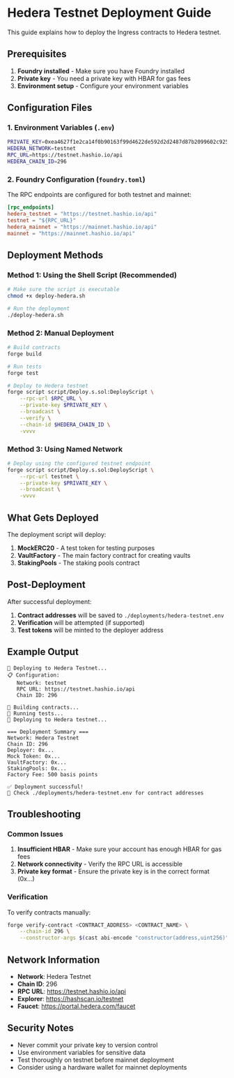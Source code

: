 # Hedera Testnet Deployment Guide

This guide explains how to deploy the Ingress contracts to Hedera testnet.

## Prerequisites

1. **Foundry installed** - Make sure you have Foundry installed
2. **Private key** - You need a private key with HBAR for gas fees
3. **Environment setup** - Configure your environment variables

## Configuration Files

### 1. Environment Variables (`.env`)
```bash
PRIVATE_KEY=0xea4627f1e2ca14f0b90163f99d4622de592d2d2487d87b2099602c9256af797e
HEDERA_NETWORK=testnet
RPC_URL=https://testnet.hashio.io/api
HEDERA_CHAIN_ID=296
```

### 2. Foundry Configuration (`foundry.toml`)
The RPC endpoints are configured for both testnet and mainnet:
```toml
[rpc_endpoints]
hedera_testnet = "https://testnet.hashio.io/api"
testnet = "${RPC_URL}"
hedera_mainnet = "https://mainnet.hashio.io/api"
mainnet = "https://mainnet.hashio.io/api"
```

## Deployment Methods

### Method 1: Using the Shell Script (Recommended)
```bash
# Make sure the script is executable
chmod +x deploy-hedera.sh

# Run the deployment
./deploy-hedera.sh
```

### Method 2: Manual Deployment
```bash
# Build contracts
forge build

# Run tests
forge test

# Deploy to Hedera testnet
forge script script/Deploy.s.sol:DeployScript \
    --rpc-url $RPC_URL \
    --private-key $PRIVATE_KEY \
    --broadcast \
    --verify \
    --chain-id $HEDERA_CHAIN_ID \
    -vvvv
```

### Method 3: Using Named Network
```bash
# Deploy using the configured testnet endpoint
forge script script/Deploy.s.sol:DeployScript \
    --rpc-url testnet \
    --private-key $PRIVATE_KEY \
    --broadcast \
    -vvvv
```

## What Gets Deployed

The deployment script will deploy:

1. **MockERC20** - A test token for testing purposes
2. **VaultFactory** - The main factory contract for creating vaults
3. **StakingPools** - The staking pools contract

## Post-Deployment

After successful deployment:

1. **Contract addresses** will be saved to `./deployments/hedera-testnet.env`
2. **Verification** will be attempted (if supported)
3. **Test tokens** will be minted to the deployer address

## Example Output

```
🚀 Deploying to Hedera Testnet...
📋 Configuration:
   Network: testnet
   RPC URL: https://testnet.hashio.io/api
   Chain ID: 296

🔨 Building contracts...
🧪 Running tests...
🚀 Deploying to Hedera testnet...

=== Deployment Summary ===
Network: Hedera Testnet
Chain ID: 296
Deployer: 0x...
Mock Token: 0x...
VaultFactory: 0x...
StakingPools: 0x...
Factory Fee: 500 basis points

✅ Deployment successful!
📄 Check ./deployments/hedera-testnet.env for contract addresses
```

## Troubleshooting

### Common Issues

1. **Insufficient HBAR** - Make sure your account has enough HBAR for gas fees
2. **Network connectivity** - Verify the RPC URL is accessible
3. **Private key format** - Ensure the private key is in the correct format (0x...)

### Verification

To verify contracts manually:
```bash
forge verify-contract <CONTRACT_ADDRESS> <CONTRACT_NAME> \
    --chain-id 296 \
    --constructor-args $(cast abi-encode "constructor(address,uint256)" <FEE_RECIPIENT> <FEE>)
```

## Network Information

- **Network**: Hedera Testnet
- **Chain ID**: 296
- **RPC URL**: https://testnet.hashio.io/api
- **Explorer**: https://hashscan.io/testnet
- **Faucet**: https://portal.hedera.com/faucet

## Security Notes

- Never commit your private key to version control
- Use environment variables for sensitive data
- Test thoroughly on testnet before mainnet deployment
- Consider using a hardware wallet for mainnet deployments